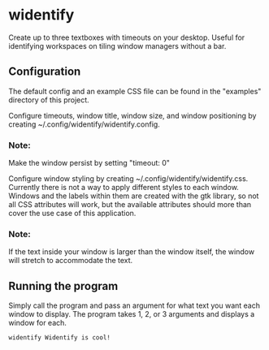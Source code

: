 # widentify
Create up to three textboxes with timeouts on your desktop. Useful for identifying workspaces on tiling window managers without a bar.

## Configuration
The default config and an example CSS file can be found in the "examples" directory of this project.

Configure timeouts, window title, window size, and window positioning by creating ~/.config/widentify/widentify.config.
### Note:
Make the window persist by setting "timeout: 0"

Configure window styling by creating ~/.config/widentify/widentify.css. Currently there is not a way to apply different styles to each window.
Windows and the labels within them are created with the gtk library, so not all CSS attributes will work, but the available attributes should
more than cover the use case of this application.
### Note:
If the text inside your window is larger than the window itself, the window will stretch to accommodate the text.

## Running the program
Simply call the program and pass an argument for what text you want each window to display. The program takes 1, 2, or 3 arguments and displays
a window for each.

```bash
widentify Widentify is cool!
```
